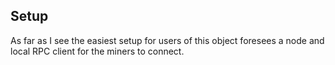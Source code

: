 ## Setup

As far as I see the easiest setup for users of this object foresees
a node and local RPC client for the miners to connect.
